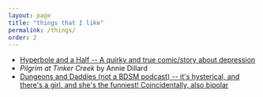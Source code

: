 ```yaml
---
layout: page
title: "things that I like"
permalink: /things/
order: 2
---
```


- [Hyperbole and a Half -- A quirky and true comic/story about depression](http://hyperboleandahalf.blogspot.com/2013/05/depression-part-two.html?m=1)
- *Pilgrim at Tinker Creek* by Annie Dillard
- [Dungeons and Daddies (not a BDSM podcast) -- it's hysterical, and there's a girl, and she's the funniest! Coincidentally, also bipolar](https://www.dungeonsanddaddies.com/)
